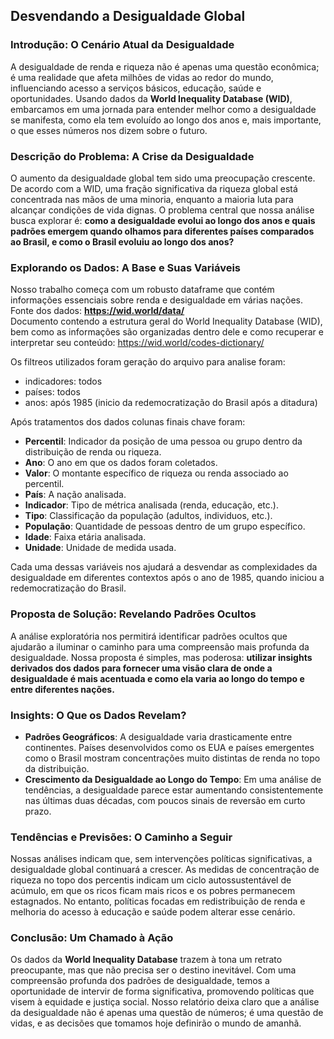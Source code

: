 ## **Desvendando a Desigualdade Global**

### **Introdução: O Cenário Atual da Desigualdade**
A desigualdade de renda e riqueza não é apenas uma questão econômica; é uma realidade que afeta milhões de vidas ao redor do mundo, influenciando acesso a serviços básicos, educação, saúde e oportunidades. Usando dados da **World Inequality Database (WID)**, embarcamos em uma jornada para entender melhor como a desigualdade se manifesta, como ela tem evoluído ao longo dos anos e, mais importante, o que esses números nos dizem sobre o futuro.


### **Descrição do Problema: A Crise da Desigualdade**
O aumento da desigualdade global tem sido uma preocupação crescente. De acordo com a WID, uma fração significativa da riqueza global está concentrada nas mãos de uma minoria, enquanto a maioria luta para alcançar condições de vida dignas. O problema central que nossa análise busca explorar é: **como a desigualdade evolui ao longo dos anos e quais padrões emergem quando olhamos para diferentes países comparados ao Brasil, e como o Brasil evoluiu ao longo dos anos?**


### **Explorando os Dados: A Base e Suas Variáveis**
Nosso trabalho começa com um robusto dataframe que contém informações essenciais sobre renda e desigualdade em várias nações. 
Fonte dos dados: **https://wid.world/data/** <br>
Documento contendo a estrutura geral do World Inequality Database (WID), bem como as informações são organizadas dentro dele e como recuperar e interpretar seu conteúdo: https://wid.world/codes-dictionary/<br>

Os filtreos utilizados foram geração do arquivo para analise foram:

- indicadores: todos
- países: todos
- anos: após 1985 (inicio da redemocratização do Brasil após a ditadura)

Após tratamentos dos dados colunas finais chave foram:

- **Percentil**: Indicador da posição de uma pessoa ou grupo dentro da distribuição de renda ou riqueza.
- **Ano**: O ano em que os dados foram coletados.
- **Valor**: O montante específico de riqueza ou renda associado ao percentil.
- **País**: A nação analisada.
- **Indicador**: Tipo de métrica analisada (renda, educação, etc.).
- **Tipo**: Classificação da população (adultos, individuos, etc.).
- **População**: Quantidade de pessoas dentro de um grupo específico.
- **Idade**: Faixa etária analisada.
- **Unidade**: Unidade de medida usada.


Cada uma dessas variáveis nos ajudará a desvendar as complexidades da desigualdade em diferentes contextos após o ano de 1985, quando iniciou a redemocratização do Brasil.


### **Proposta de Solução: Revelando Padrões Ocultos**
A análise exploratória nos permitirá identificar padrões ocultos que ajudarão a iluminar o caminho para uma compreensão mais profunda da desigualdade. Nossa proposta é simples, mas poderosa: **utilizar insights derivados dos dados para fornecer uma visão clara de onde a desigualdade é mais acentuada e como ela varia ao longo do tempo e entre diferentes nações.**


### **Insights: O Que os Dados Revelam?**
- **Padrões Geográficos**: A desigualdade varia drasticamente entre continentes. Países desenvolvidos como os EUA e países emergentes como o Brasil mostram concentrações muito distintas de renda no topo da distribuição.
- **Crescimento da Desigualdade ao Longo do Tempo**: Em uma análise de tendências, a desigualdade parece estar aumentando consistentemente nas últimas duas décadas, com poucos sinais de reversão em curto prazo.
  

### **Tendências e Previsões: O Caminho a Seguir**
Nossas análises indicam que, sem intervenções políticas significativas, a desigualdade global continuará a crescer. As medidas de concentração de riqueza no topo dos percentis indicam um ciclo autossustentável de acúmulo, em que os ricos ficam mais ricos e os pobres permanecem estagnados. No entanto, políticas focadas em redistribuição de renda e melhoria do acesso à educação e saúde podem alterar esse cenário.


### **Conclusão: Um Chamado à Ação**
Os dados da **World Inequality Database** trazem à tona um retrato preocupante, mas que não precisa ser o destino inevitável. Com uma compreensão profunda dos padrões de desigualdade, temos a oportunidade de intervir de forma significativa, promovendo políticas que visem à equidade e justiça social. Nosso relatório deixa claro que a análise da desigualdade não é apenas uma questão de números; é uma questão de vidas, e as decisões que tomamos hoje definirão o mundo de amanhã.
